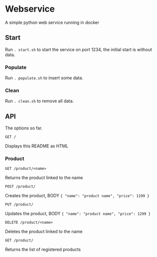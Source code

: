 # Webservice
A simple python web service running in docker

## Start
Run `. start.sh` to start the service on port 1234, the initial start is without data.

### Populate
Run `. populate.sh` to insert some data.

### Clean
Run `. clean.sh` to remove all data.

## API
The options so far.

```
GET /
```

Displays this README as HTML

### Product

```
GET /product/<name>
```

Returns the product linked to the name

```
POST /product/
```

Creates the product, BODY `{ "name": "product name", "price": 1199 }`

```
PUT /product/
```

Updates the product, BODY `{ "name": "product name", "price": 1299 }`

```
DELETE /product/<name>
```

Deletes the product linked to the name

```
GET /product/
```

Returns the list of registered products